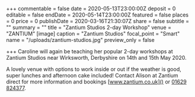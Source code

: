 +++
commentable = false
date = 2020-05-13T23:00:00Z
deposit = 0
editable = false
endDate = 2020-05-14T23:00:00Z
featured = false
places = 0
price = 0
publishDate = 2020-03-16T21:30:07Z
share = false
subtitle = ""
summary = ""
title = "Zantium Studios 2-day Workshop"
venue = "ZANTIUM"
[image]
caption = "Zantium Studios"
focal_point = "Smart"
name = "/uploads/zantium-studios.jpg"
preview_only = false

+++
Caroline will again be teaching her popular 2-day workshops at Zantium Studios near Wirksworth, Derbyshire on 14th and 15th May 2020.

A lovely venue with options to work inside or out if the weather is good, super lunches and afternoon cake included! Contact Alison at Zantium direct for more information and bookings [www.zantium.co.uk]() or [01629 824377](tel:01629824377).
